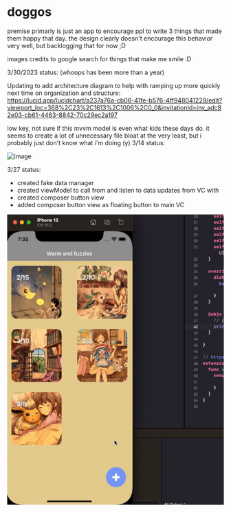 # doggos
premise primarly is just an app to encourage ppl to write 3 things that made them happy that day.
the design clearly doesn't encourage this behavior very well, but backlogging that for now ;D

images credits to google search for things that make me smile :D

3/30/2023 status:
(whoops has been more than a year)

Updating to add architecture diagram to help with ramping up more quickly next time on organization and structure: https://lucid.app/lucidchart/a237a76a-cb06-41fe-b576-4ff948041229/edit?viewport_loc=368%2C23%2C1613%2C1006%2C0_0&invitationId=inv_adc82e03-cb61-4463-8842-70c29ec2a197

low key, not sure if this mvvm model is even what kids these days do. it seems to create a lot of unnecessary file bloat at the very least, but i probably just don't know what i'm doing (y)
3/14 status:


<img width="375" alt="image" src="https://user-images.githubusercontent.com/6363626/158496704-c0254ca1-d4d3-4bbc-8792-02a92858a245.png">

3/27 status:
- created fake data manager
- created viewModel to call from and listen to data updates from VC with
- created composer button view
- added composer button view as floating button to main VC

![updated view](updates/21_03_27_update.gif)
